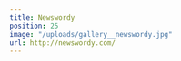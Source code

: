 ```yaml
---
title: Newswordy
position: 25
image: "/uploads/gallery__newswordy.jpg"
url: http://newswordy.com/
---
```


